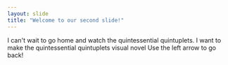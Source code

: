 ```yaml
---
layout: slide
title: "Welcome to our second slide!"
---
```

I can't wait to go home and watch the quintessential quintuplets. I want to make the quintessential quintuplets visual novel
Use the left arrow to go back!
